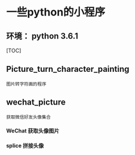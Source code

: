 # 一些python的小程序

## 环境： python  3.6.1

[TOC]

##  Picture_turn_character_painting
   
    图片转字符画的程序
    
##  wechat_picture

    获取微信好友头像集合
####  WeChat 获取头像图片

####  splice 拼接头像